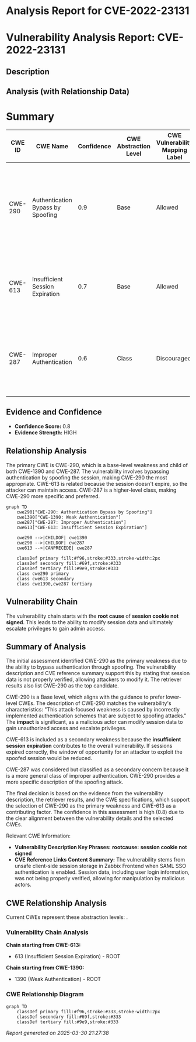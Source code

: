 # Analysis Report for CVE-2022-23131

# Vulnerability Analysis Report: CVE-2022-23131

## Description



## Analysis (with Relationship Data)

# Summary
| CWE ID | CWE Name | Confidence | CWE Abstraction Level | CWE Vulnerability Mapping Label | CWE-Vulnerability Mapping Notes |
|---|---|---|---|---|---|
| CWE-290 | Authentication Bypass by Spoofing | 0.9 | Base | Allowed | Primary CWE. The application incorrectly implements authentication, making it susceptible to spoofing attacks by modifying session data. |
| CWE-613 | Insufficient Session Expiration | 0.7 | Base | Allowed | Secondary CWE. The session does not expire correctly, leading to privilege escalation and admin access.|
| CWE-287 | Improper Authentication | 0.6 | Class | Discouraged | Secondary CWE. The product does not sufficiently prove that the claim is correct during the authentication process. |

## Evidence and Confidence

*   **Confidence Score:** 0.8
*   **Evidence Strength:** HIGH

## Relationship Analysis
The primary CWE is CWE-290, which is a base-level weakness and child of both CWE-1390 and CWE-287. The vulnerability involves bypassing authentication by spoofing the session, making CWE-290 the most appropriate. CWE-613 is related because the session doesn't expire, so the attacker can maintain access. CWE-287 is a higher-level class, making CWE-290 more specific and preferred.

```mermaid
graph TD
    cwe290["CWE-290: Authentication Bypass by Spoofing"]
    cwe1390["CWE-1390: Weak Authentication"]
    cwe287["CWE-287: Improper Authentication"]
    cwe613["CWE-613: Insufficient Session Expiration"]

    cwe290 -->|CHILDOF| cwe1390
    cwe290 -->|CHILDOF| cwe287
    cwe613 -->|CANPRECEDE| cwe287

    classDef primary fill:#f96,stroke:#333,stroke-width:2px
    classDef secondary fill:#69f,stroke:#333
    classDef tertiary fill:#9e9,stroke:#333
    class cwe290 primary
    class cwe613 secondary
    class cwe1390,cwe287 tertiary
```

## Vulnerability Chain
The vulnerability chain starts with the **root cause** of **session cookie not signed**. This leads to the ability to modify session data and ultimately escalate privileges to gain admin access.

## Summary of Analysis
The initial assessment identified CWE-290 as the primary weakness due to the ability to bypass authentication through spoofing. The vulnerability description and CVE reference summary support this by stating that session data is not properly verified, allowing attackers to modify it. The retriever results also list CWE-290 as the top candidate.

CWE-290 is a Base level, which aligns with the guidance to prefer lower-level CWEs. The description of CWE-290 matches the vulnerability's characteristics: "This attack-focused weakness is caused by incorrectly implemented authentication schemes that are subject to spoofing attacks." The **impact** is significant, as a malicious actor can modify session data to gain unauthorized access and escalate privileges.

CWE-613 is included as a secondary weakness because the **insufficient session expiration** contributes to the overall vulnerability. If sessions expired correctly, the window of opportunity for an attacker to exploit the spoofed session would be reduced.

CWE-287 was considered but classified as a secondary concern because it is a more general class of improper authentication. CWE-290 provides a more specific description of the spoofing attack.

The final decision is based on the evidence from the vulnerability description, the retriever results, and the CWE specifications, which support the selection of CWE-290 as the primary weakness and CWE-613 as a contributing factor. The confidence in this assessment is high (0.8) due to the clear alignment between the vulnerability details and the selected CWEs.

Relevant CWE Information:
- **Vulnerability Description Key Phrases:** **rootcause:** **session cookie not signed**
- **CVE Reference Links Content Summary:** The vulnerability stems from unsafe client-side session storage in Zabbix Frontend when SAML SSO authentication is enabled. Session data, including user login information, was not being properly verified, allowing for manipulation by malicious actors.


## CWE Relationship Analysis

Current CWEs represent these abstraction levels: .


### Vulnerability Chain Analysis

**Chain starting from CWE-613:**
- 613 (Insufficient Session Expiration) - ROOT


**Chain starting from CWE-1390:**
- 1390 (Weak Authentication) - ROOT



### CWE Relationship Diagram

```mermaid
graph TD
    classDef primary fill:#f96,stroke:#333,stroke-width:2px
    classDef secondary fill:#69f,stroke:#333
    classDef tertiary fill:#9e9,stroke:#333
```



*Report generated on 2025-03-30 21:27:38*
